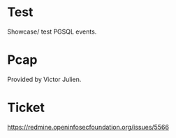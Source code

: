 # Test

Showcase/ test PGSQL events.

# Pcap

Provided by Victor Julien.

# Ticket

https://redmine.openinfosecfoundation.org/issues/5566
